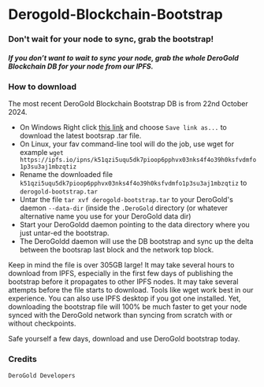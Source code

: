 # Derogold-Blockchain-Bootstrap
### Don't wait for your node to sync, grab the bootstrap!
##### If you don’t want to wait to sync your node, grab the whole DeroGold Blockchain DB for your node from our IPFS.

### How to download
The most recent DeroGold Blockchain Bootstrap DB is from 22nd October 2024. 

- On Windows Right click [this link](https://ipfs.io/ipns/k51qzi5uqu5dk7pioop6pphvx03nks4f4o39h0ksfvdmfo1p3su3aj1mbzqtiz) and choose `Save link as...` to download the latest bootsrap .tar file.
- On Linux, your fav command-line tool will do the job, use wget for example `wget https://ipfs.io/ipns/k51qzi5uqu5dk7pioop6pphvx03nks4f4o39h0ksfvdmfo1p3su3aj1mbzqtiz`
- Rename the downloaded file `k51qzi5uqu5dk7pioop6pphvx03nks4f4o39h0ksfvdmfo1p3su3aj1mbzqtiz` to `derogold-bootstrap.tar`
- Untar the file `tar xvf derogold-bootstrap.tar` to your DeroGold's daemon `--data-dir` (inside the `.DeroGold` directory (or whatever alternative name you use for your DeroGold data dir)
- Start your DeroGoldd daemon pointing to the data directory where you just untar-ed the bootstrap.
- The DeroGoldd daemon will use the DB bootstrap and sync up the delta between the bootsrap last block and the network top block.

Keep in mind the file is over 305GB large! 
It may take several hours to download from IPFS, especially in the first few days of publishing the bootstrap before it propagates to other IPFS nodes.
It may take several attempts before the file starts to download. 
Tools like wget work best in our experience. You can also use IPFS desktop if you got one installed. 
Yet, downloading the bootstrap file will 100% be much faster to get your node synced with the DeroGold network than syncing from scratch with or without checkpoints. 

Safe yourself a few days, download and use DeroGold bootstrap today. 

### Credits
`DeroGold Developers`
